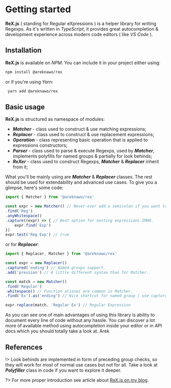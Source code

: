 # Getting started

**ReX.js** ( standing for Regular eXpressions ) is a helper library for writing Regexps. As it's written in *TypeScript*, it provides great autocompletion & development experience across modern code editors ( like *VS Code* ).

## Installation
**ReX.js** is available on *NPM*. You can include it in your project either using:
```bash
npm install @areknawo/rex
```
or if you're using *Yarn*:
```bash
 yarn add @areknawo/rex
```
  

## Basic usage
**ReX.js** is structured as namespace of modules:

 - ***Matcher*** - class used to construct & use matching expressions;
 - ***Replacer*** - class used to construct & use replacement expressions;
 - ***Operation*** - class representing basic operation that is applied to expressions constructors;
 - ***Parser*** - class used to parse & execute Regexps, used by ***Matcher***, implements polyfills for named groups & 		partially for look behinds;
 - ***ReXer*** - class used to construct Regexps, ***Matcher*** & ***Replacer*** inherit from it;

What you'll be mainly using are ***Matcher*** & ***Replacer*** classes. The rest should be used for extendability and advanced use cases. To give you a glimpse, here's some code:
```javascript
import { Matcher } from '@areknawo/rex'

const expr = new Matcher() // Never-ever add a semicolon if you want to continue expression.
.find('Reg')
.anyWhitespace()
.capture((expr) => { // Best option for nesting expressions IMHO.
	expr.find('Exp')
})
expr.test('Reg Exp') // true
```
or for ***Replacer***:
```javascript
import { Replacer, Matcher } from '@areknawo/rex'

const expr = new Replacer()
.captured('ending') // Named groups support.
.add('pression') // A little different syntax than for Matcher.

const match = new Matcher()
.find('Regular')
.whitespace() // Function aliases are common in Matcher.
.find('Ex').as('ending') // Nice shortcut for named group ( use capture if you want ).

expr.replace(match, 'Regular Ex') // Regular Expression
```
As you can see one of main advantages of using this library is ability to document every line of code without any hassle. You can discover a lot more of available method using autocompletion inside your editor or in API docs which you should totally take a look at.
 Arek
## References

!> Look behinds are implemented in form of preceding group checks, so they will work for most of normal use cases but not for all. Take a look at ***Polyfiller*** class in code if you want to explore it deeper.

?> For more proper introduction see article about [ReX.js  on my blog](jslify.com/rexjs-regex-problems-no-more).
